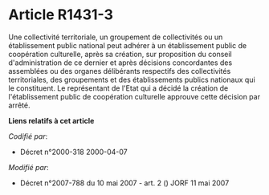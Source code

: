 # Article R1431-3

Une collectivité territoriale, un groupement de collectivités ou un établissement public national peut adhérer à un
établissement public de coopération culturelle, après sa création, sur proposition du conseil d'administration de ce dernier
et après décisions concordantes des assemblées ou des organes délibérants respectifs des collectivités territoriales, des
groupements et des établissements publics nationaux qui le constituent. Le représentant de l'Etat qui a décidé la création de
l'établissement public de coopération culturelle approuve cette décision par arrêté.

**Liens relatifs à cet article**

_Codifié par_:

  - Décret n°2000-318 2000-04-07

_Modifié par_:

  - Décret n°2007-788 du 10 mai 2007 - art. 2 () JORF 11 mai 2007
